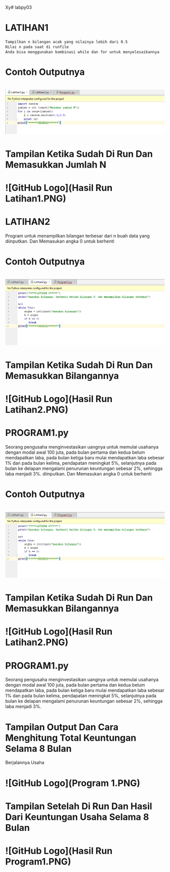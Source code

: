 Xy# labpy03
# LATIHAN1

    Tampilkan n bilangan acak yang nilainya lebih dari 0.5
    Nilai n pada saat di runfile
    Anda bisa menggunakan kombinasi while dan for untuk menyelesaikannya

# Contoh Outputnya

# ![GitHub Logo](Latihan1.PNG) <h2>


# Tampilan Ketika Sudah Di Run Dan Memasukkan Jumlah N

# ![GitHub Logo](Hasil Run Latihan1.PNG) <h2>


# LATIHAN2


Program untuk menampilkan bilangan terbesar dari n buah data yang
diinputkan. Dan Memasukan angka 0 untuk berhenti


# Contoh Outputnya

# ![GitHub Logo](Latihan2.PNG) <h2>


# Tampilan Ketika Sudah Di Run Dan Memasukkan Bilangannya

# ![GitHub Logo](Hasil Run Latihan2.PNG) <h2>



# PROGRAM1.py

Seorang pengusaha menginvestasikan uangnya untuk memulai usahanya dengan
modal awal 100 juta, pada bulan pertama dan kedua belum mendapatkan
laba, pada bulan ketiga baru mulai mendapatkan laba sebesar 1% dan pada
bulan kelima, pendapatan meningkat 5%, selanjutnya pada bulan ke delapan
mengalami penurunan keuntungan sebesar 2%, sehingga laba menjadi 3%.
diinputkan. Dan Memasukan angka 0 untuk berhenti


# Contoh Outputnya

# ![GitHub Logo](Latihan2.PNG) <h2>


# Tampilan Ketika Sudah Di Run Dan Memasukkan Bilangannya

# ![GitHub Logo](Hasil Run Latihan2.PNG) <h2>



# PROGRAM1.py

Seorang pengusaha menginvestasikan uangnya untuk memulai usahanya dengan
modal awal 100 juta, pada bulan pertama dan kedua belum mendapatkan
laba, pada bulan ketiga baru mulai mendapatkan laba sebesar 1% dan pada
bulan kelima, pendapatan meningkat 5%, selanjutnya pada bulan ke delapan
mengalami penurunan keuntungan sebesar 2%, sehingga laba menjadi 3%.

# Tampilan Output Dan Cara Menghitung Total Keuntungan Selama 8 Bulan
Berjalannya Usaha

# ![GitHub Logo](Program 1.PNG) <h2>


# Tampilan Setelah Di Run Dan Hasil Dari Keuntungan Usaha Selama 8 Bulan

# ![GitHub Logo](Hasil Run Program1.PNG) <h2>
